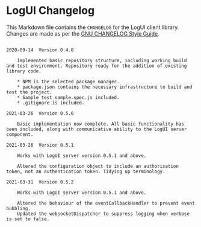 # LogUI Changelog

This Markdown file contains the `CHANGELOG` for the LogUI client library. Changes are made as per the [GNU CHANGELOG Style Guide](https://www.gnu.org/prep/standards/html_node/Style-of-Change-Logs.html).

```

2020-09-14  Version 0.4.0

    Implemented basic repository structure, including working build and test environment. Repository ready for the addition of existing library code.

    * NPM is the selected package manager.
    * package.json contains the necessary infrastructure to build and test the project.
    * Sample test sample.spec.js included.
    * .gitignore is included.

2021-03-26  Version 0.5.0

    Basic implementation now complete. All basic functionality has been included, along with communicative ability to the LogUI server component.

2021-03-26  Version 0.5.1

    Works with LogUI server version 0.5.1 and above.

    Altered the configuration object to include an authorisation token, not an authentication token. Tidying up terminology.

2021-03-31  Version 0.5.2

    Works with LogUI server version 0.5.1 and above.

    Altered the behaviour of the eventCallbackHandler to prevent event bubbling.
    Updated the websocketDispatcher to suppress logging when verbose is set to false.
```